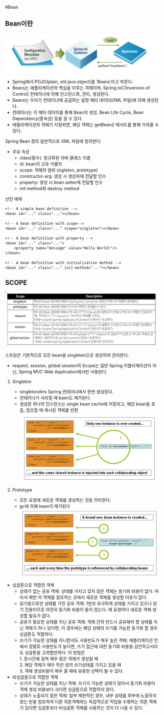 #Bean

## Bean이란

![bean](img/bean.png)

- Spring에서 POJO(plain, old java object)를 ‘Beans’라고 부른다.  
- Beans는 애플리케이션의 핵심을 이루는 객체이며, Spring IoC(Inversion of Control) 컨테이너에 의해 인스턴스화, 관리, 생성된다.  
- Beans는 우리가 컨테이너에 공급하는 설정 메타 데이터(XML 파일)에 의해 생성된다.  
- 컨테이너는 이 메타 데이터를 통해 Bean의 생성, Bean Life Cycle, Bean Dependency(종속성) 등을 알 수 있다.  
- 애플리케이션의 객체가 지정되면, 해당 객체는 getBean() 메서드를 통해 가져올 수 있다.  

Spring Bean 정의
일반적으로 XML 파일에 정의한다.
- 주요 속성
    - class(필수): 정규화된 자바 클래스 이름
    - id: bean의 고유 식별자
    - scope: 객체의 범위 (sigleton, prototype)
    - constructor-arg: 생성 시 생성자에 전달할 인수
    - property: 생성 시 bean setter에 전달할 인수
    - init method와 destroy method
    
선언 예제 
~~~
<!-- A simple bean definition -->
<bean id="..." class="..."></bean>

<!-- A bean definition with scope-->
<bean id="..." class="..." scope="singleton"></bean>

<!-- A bean definition with property -->
<bean id="..." class="...">
	<property name="message" value="Hello World!"/>
</bean>

<!-- A bean definition with initialization method -->
<bean id="..." class="..." init-method="..."></bean>
~~~

## SCOPE

![bean](img/scope.png)

스프링은 기본적으로 모든 bean을 singleton으로 생성하여 관리한다.
 - request, session, global session의 Scope는 일반 Spring 어플리케이션이 아닌, Spring MVC Web Application에서만 사용된다.


1. Singleton
    - singletondms Spring 컨테이너에서 한번 생성된다.
    - 컨테이너가 사라질 때 baen도 제거된다.
    - 생성된 하나의 인스턴스는 single bean cache에 저장되고, 해당 bean을 호출, 참조할 때 캐시된 객체를 반환
![bean](img/singleton.png)

2. Prototype
    - 모든 요청에 새로운 객체를 생성하는 것을 의미한다.
    - gc에 의해 bean이 제거된다 
 ![bean](img/prototype.png)
 
 
 - 싱글톤으로 적합한 객체
    - 상태가 없는 공유 객체: 상태를 가지고 있지 않은 객체는 동기화 비용이 없다. 따라서 매번 이 객체를 참조하는 곳에서 새로운 객체를 생성할 이유가 없다.  
    - 읽기용으로만 상태를 가진 공유 객체: 1번과 유사하게 상태를 가지고 있으나 읽기 전용이므로 여전히 동기화 비용이 들지 않는다. 매 요청마다 새로운 객체 생성할 필요가 없다.
    - 공유가 필요한 상태를 지닌 공유 객체: 객체 간의 반드시 공유해야 할 상태를 지닌 객체가 하나 있다면, 이 경우에는 해당 상태의 쓰기를 가능한 동기화 할 경우 싱글톤도 적합하다.
    - 쓰기가 가능한 상태를 지니면서도 사용빈도가 매우 높은 객체: 애플리케이션 안에서 정말로 사용빈도가 높다면, 쓰기 접근에 대한 동기화 비용을 감안하고서라도 싱글톤을 고려할만하다.
        이 방법은  
           1. 장시간에 걸쳐 매우 많은 객체가 생성될 때  
           2. 해당 객체가 매우 작은 양의 쓰기상태를 가지고 있을 때  
           3. 객체 생성비용이 매우 클 때에 유용한 선택이 될 수 있다.  
 - 비싱글톤으로 적합한 객체
    - 쓰기가 가능한 상태를 지닌 객체: 쓰기가 가능한 상태가 많아서 동기화 비용이 객체 생성 비용보다 크다면 싱글톤으로 적합하지 않다.
    - 상태가 노출되지 않은 객체: 일부 제한적인 경우, 내부 상태를 외부에 노출하지 않는 빈을 참조하여 다른 의존객체와는 독립적으로 작업을 수행하는 의존 객체가 있다면 
      싱글톤보다 비싱글톤 객체를 사용하는 것이 더 나을 수 있다.


